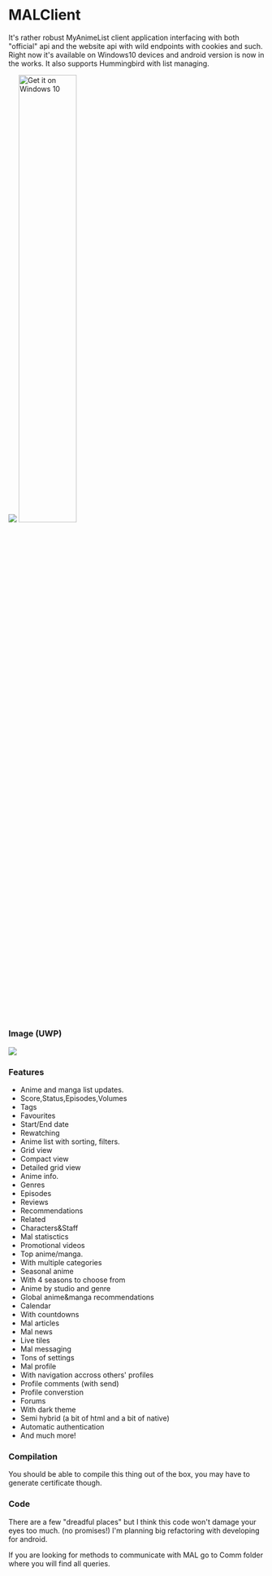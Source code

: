 # MALClient
It's rather robust MyAnimeList client application interfacing with both "official" api and the website api with wild endpoints with cookies and such. Right now it's available on Windows10 devices and android version is now in the works. It also supports Hummingbird with list managing.


![](https://github.com/Drutol/MALClient/blob/master/MALClient.Dekstop/Assets/Square150x150Logo.scale-100.png)
<a href="https://www.microsoft.com/store/apps/9nblggh5f3bl?ocid=badge"><img src="https://assets.windowsphone.com/f2f77ec7-9ba9-4850-9ebe-77e366d08adc/English_Get_it_Win_10_InvariantCulture_Default.png" width="47.5%" alt="Get it on Windows 10" /></a>
### Image (UWP)
![](http://i.imgur.com/s0zQjPy.png)
### Features
- Anime and manga list updates.
 - Score,Status,Episodes,Volumes
 - Tags
 - Favourites
 - Start/End date
 - Rewatching
- Anime list with sorting, filters.
 - Grid view
 - Compact view
 - Detailed grid view
- Anime info.
 - Genres
 - Episodes
 - Reviews
 - Recommendations
 - Related
 - Characters&Staff
 - Mal statisctics
 - Promotional videos
- Top anime/manga.
 - With multiple categories
- Seasonal anime
 - With 4 seasons to choose from
- Anime by studio and genre
- Global anime&manga recommendations
- Calendar
 - With countdowns
- Mal articles
 - Mal news
 - Live tiles
- Mal messaging 
- Tons of settings
- Mal profile
 - With navigation accross others' profiles
 - Profile comments (with send)
 - Profile converstion
- Forums
 - With dark theme
 - Semi hybrid (a bit of html and a bit of native)
 - Automatic authentication
- And much more!

### Compilation
You should be able to compile this thing out of the box, you may have to generate certificate though.
### Code
There are a few "dreadful places" but I think this code won't damage your eyes too much. (no promises!)
I'm planning big refactoring with developing for android.

If you are looking for methods to communicate with MAL go to Comm folder where you will find all queries.

